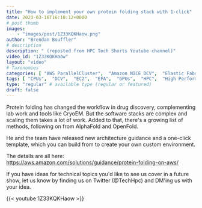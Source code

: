 ```yaml
---
title: "How to implement your own protein folding stack with 1-click"
date: 2023-03-16T16:10:12+0000
# post thumb
images:
    - "images/post/1Z33KQKHaow.png"
author: "Brendan Bouffler"
# description
description: " (reposted from HPC Tech Shorts Youtube channel)"
video_id: "1Z33KQKHaow"
layout: "video"
# Taxonomies
categories: [ "AWS ParallelCluster",  "Amazon NICE DCV",  "Elastic Fabric Adapter",  "Life Sciences", ]
tags: [ "CPUs",  "DCV",  "EC2",  "EFA",  "GPUs",  "HPC",  "High Performance Computing",  "Lustre",  "MPI",  "ParallelCluster",  "Schedulers",  "Storage",  "alphafold",  "autoscaling",  "bioinformatics",  "cloud computing",  "elastic",  "elastic fabric adapter",  "infiniband",  "openfold",  "protein folding",  "protein structures",  "scientific computing",  "technical computing",  "tightly-coupled",  "virtualization",  "vizualization",  "techshorts", ]
type: "regular" # available type (regular or featured)
draft: false
---
```


Protein folding has changed the workflow in drug discovery, complementing lab work and tools like CryoEM. But the software stacks are complex and scaling them takes a lot of work. Added to that, there's a growing list of methods, following on from AlphaFold and OpenFold.

He and the team have released new architecture guidance and a one-click template, which you can build from to create your own custom environment.

The details are all here:
https://aws.amazon.com/solutions/guidance/protein-folding-on-aws/

If you have ideas for technical topics you'd like to see us cover in a future show, let us know by finding us on Twitter (@TechHpc) and DM'ing us with your idea.

{{< youtube 1Z33KQKHaow >}}